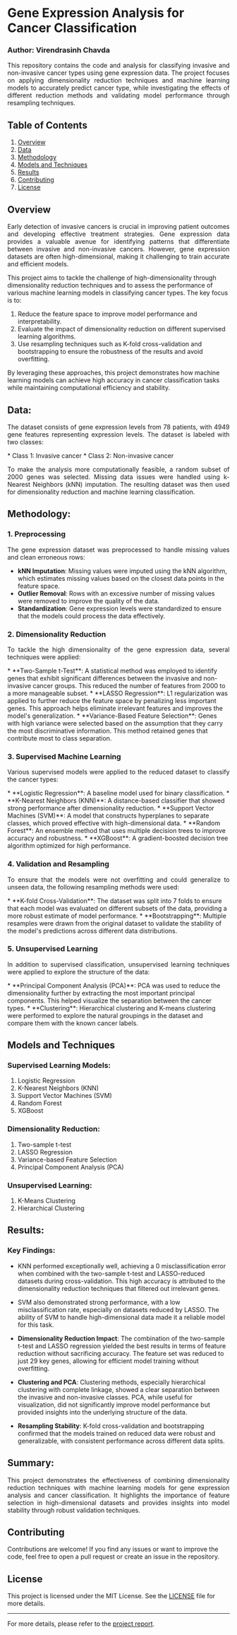 # Gene Expression Analysis for Cancer Classification
### Author: Virendrasinh Chavda

<p align="justify">
This repository contains the code and analysis for classifying invasive and non-invasive cancer types using gene expression data. The project focuses on applying dimensionality reduction techniques and machine learning models to accurately predict cancer type, while investigating the effects of different reduction methods and validating model performance through resampling techniques. 
</p>

## Table of Contents
1. [Overview](#Overview)
2. [Data](#Data)
3. [Methodology](#Methodology)
4. [Models and Techniques](#Models-and-Techniques)
5. [Results](#Results)
6. [Contributing](#Contributing)
7. [License](#License)

## Overview
<p align="justify">
Early detection of invasive cancers is crucial in improving patient outcomes and developing effective treatment strategies. Gene expression data provides a valuable avenue for identifying patterns that differentiate between invasive and non-invasive cancers. However, gene expression datasets are often high-dimensional, making it challenging to train accurate and efficient models.

This project aims to tackle the challenge of high-dimensionality through dimensionality reduction techniques and to assess the performance of various machine learning models in classifying cancer types. The key focus is to:

1. Reduce the feature space to improve model performance and interpretability.
2. Evaluate the impact of dimensionality reduction on different supervised learning algorithms.
3. Use resampling techniques such as K-fold cross-validation and bootstrapping to ensure the robustness of the results and avoid overfitting.

By leveraging these approaches, this project demonstrates how machine learning models can achieve high accuracy in cancer classification tasks while maintaining computational efficiency and stability.
</p>

## Data:
<p align="justify">
The dataset consists of gene expression levels from 78 patients, with 4949 gene features representing expression levels. The dataset is labeled with two classes:
</p>
* Class 1: Invasive cancer
* Class 2: Non-invasive cancer
<p align="justify">
To make the analysis more computationally feasible, a random subset of 2000 genes was selected. Missing data issues were handled using k-Nearest Neighbors (kNN) imputation. The resulting dataset was then used for dimensionality reduction and machine learning classification.
</p>

## Methodology:
### 1. Preprocessing
<p align="justify">
The gene expression dataset was preprocessed to handle missing values and clean erroneous rows:
</p>

* **kNN Imputation**: Missing values were imputed using the kNN algorithm, which estimates missing values based on the closest data points in the feature space.
* **Outlier Removal**: Rows with an excessive number of missing values were removed to improve the quality of the data.
* **Standardization**: Gene expression levels were standardized to ensure that the models could process the data effectively.

### 2. Dimensionality Reduction
<p align="justify">
To tackle the high dimensionality of the gene expression data, several techniques were applied:
</p>
* **Two-Sample t-Test**: A statistical method was employed to identify genes that exhibit significant differences between the invasive and non-invasive cancer groups. This reduced the number of features from 2000 to a more manageable subset.
* **LASSO Regression**: L1 regularization was applied to further reduce the feature space by penalizing less important genes. This approach helps eliminate irrelevant features and improves the model's generalization.
* **Variance-Based Feature Selection**: Genes with high variance were selected based on the assumption that they carry the most discriminative information. This method retained genes that contribute most to class separation.

### 3. Supervised Machine Learning
<p align="justify">
Various supervised models were applied to the reduced dataset to classify the cancer types:
</p>
* **Logistic Regression**: A baseline model used for binary classification.
* **K-Nearest Neighbors (KNN)**: A distance-based classifier that showed strong performance after dimensionality reduction.
* **Support Vector Machines (SVM)**: A model that constructs hyperplanes to separate classes, which proved effective with high-dimensional data.
* **Random Forest**: An ensemble method that uses multiple decision trees to improve accuracy and robustness.
* **XGBoost**: A gradient-boosted decision tree algorithm optimized for high performance.

### 4. Validation and Resampling
<p align="justify">
To ensure that the models were not overfitting and could generalize to unseen data, the following resampling methods were used:
</p>
* **K-fold Cross-Validation**: The dataset was split into 7 folds to ensure that each model was evaluated on different subsets of the data, providing a more robust estimate of model performance.
* **Bootstrapping**: Multiple resamples were drawn from the original dataset to validate the stability of the model's predictions across different data distributions.

### 5. Unsupervised Learning
<p align="justify">
In addition to supervised classification, unsupervised learning techniques were applied to explore the structure of the data:
</p>
* **Principal Component Analysis (PCA)**: PCA was used to reduce the dimensionality further by extracting the most important principal components. This helped visualize the separation between the cancer types.
* **Clustering**: Hierarchical clustering and K-means clustering were performed to explore the natural groupings in the dataset and compare them with the known cancer labels.

## Models and Techniques

### Supervised Learning Models:
1. Logistic Regression
2. K-Nearest Neighbors (KNN)
3. Support Vector Machines (SVM)
4. Random Forest
5. XGBoost

### Dimensionality Reduction:
1. Two-sample t-test
2. LASSO Regression
3. Variance-based Feature Selection
4. Principal Component Analysis (PCA)

### Unsupervised Learning:
1. K-Means Clustering
2. Hierarchical Clustering

## Results:
### Key Findings:
* KNN performed exceptionally well, achieving a 0 misclassification error when combined with the two-sample t-test and LASSO-reduced datasets during cross-validation. This high accuracy is attributed to the dimensionality reduction techniques that filtered out irrelevant genes.
* SVM also demonstrated strong performance, with a low misclassification rate, especially on datasets reduced by LASSO. The ability of SVM to handle high-dimensional data made it a reliable model for this task.

* **Dimensionality Reduction Impact**: The combination of the two-sample t-test and LASSO regression yielded the best results in terms of feature reduction without sacrificing accuracy. The feature set was reduced to just 29 key genes, allowing for efficient model training without overfitting.
* **Clustering and PCA**: Clustering methods, especially hierarchical clustering with complete linkage, showed a clear separation between the invasive and non-invasive classes. PCA, while useful for visualization, did not significantly improve model performance but provided insights into the underlying structure of the data.
* **Resampling Stability**: K-fold cross-validation and bootstrapping confirmed that the models trained on reduced data were robust and generalizable, with consistent performance across different data splits.

## Summary:
<p align="justify">
This project demonstrates the effectiveness of combining dimensionality reduction techniques with machine learning models for gene expression analysis and cancer classification. It highlights the importance of feature selection in high-dimensional datasets and provides insights into model stability through robust validation techniques.
</p>

## Contributing

Contributions are welcome! If you find any issues or want to improve the code, feel free to open a pull request or create an issue in the repository.

## License

This project is licensed under the MIT License. See the [LICENSE](LICENSE) file for more details.

---

For more details, please refer to the [project report](./Report.pdf).
